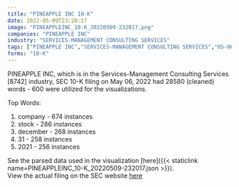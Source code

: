 ```yaml
---
title: "PINEAPPLE INC 10-K"
date: 2022-05-09T23:20:17
image: "PINEAPPLEINC_10-K_20220509-232017.png"
companies: "PINEAPPLE INC"
industry: "SERVICES-MANAGEMENT CONSULTING SERVICES"
tags: ["PINEAPPLE INC","SERVICES-MANAGEMENT CONSULTING SERVICES","05-06-2022","10-K"]
forms: "10-K"
---
```

PINEAPPLE INC, which is in the Services-Management Consulting Services [8742] industry, SEC 10-K filing on May 06, 2022 had 28580 (cleaned) words - 600 were utilized for the visualizations.

Top Words:
1. company - 674 instances
2. stock - 286 instances
3. december - 268 instances
4. 31 - 258 instances
5. 2021 - 256 instances


See the parsed data used in the visualization [here]({{< staticlink name=PINEAPPLEINC_10-K_20220509-232017.json >}}).  
View the actual filing on the SEC website [here](https://www.sec.gov/Archives/edgar/data/1654672/0001493152-22-012401.txt)